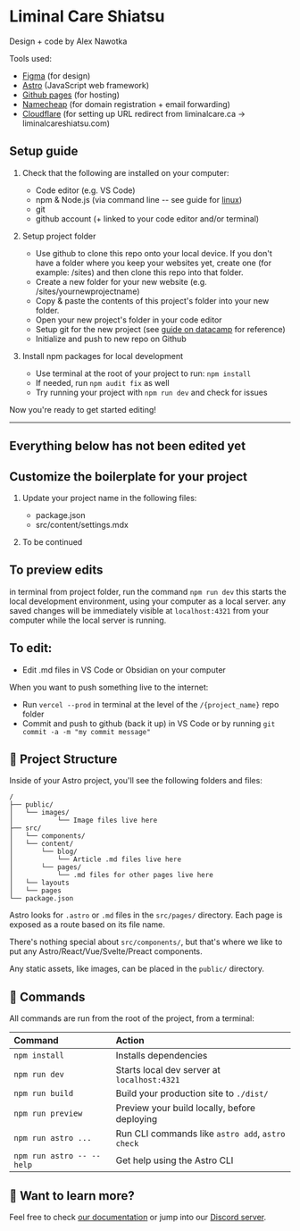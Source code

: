 # Liminal Care Shiatsu

Design + code by Alex Nawotka

Tools used:
- [Figma](https://www.figma.com/) (for design)
- [Astro](https://astro.build/) (JavaScript web framework)
- [Github pages](https://docs.astro.build/en/guides/deploy/github/) (for hosting)
- [Namecheap](https://www.namecheap.com/) (for domain registration + email forwarding)
- [Cloudflare](https://www.cloudflare.com/) (for setting up URL redirect from liminalcare.ca -> liminalcareshiatsu.com)

## Setup guide

1. Check that the following are installed on your computer:
    - Code editor (e.g. VS Code)
    - npm & Node.js (via command line -- see guide for [linux](https://linuxconfig.org/install-npm-on-linux))
    - git
    - github account (+ linked to your code editor and/or terminal)

2. Setup project folder
    - Use github to clone this repo onto your local device. If you don't have a folder where you keep your websites yet, create one (for example: /sites) and then clone this repo into that folder.
    - Create a new folder for your new website (e.g. /sites/yournewprojectname)
    - Copy & paste the contents of this project's folder into your new folder.
    - Open your new project's folder in your code editor
    - Setup git for the new project (see [guide on datacamp](https://www.datacamp.com/tutorial/git-init) for reference)
    - Initialize and push to new repo on Github

3. Install npm packages for local development
    - Use terminal at the root of your project to run: `npm install`
    - If needed, run `npm audit fix` as well
    - Try running your project with `npm run dev` and check for issues

Now you're ready to get started editing!



----
Everything below has not been edited yet
----


## Customize the boilerplate for your project

1. Update your project name in the following files:
    - package.json 
    - src/content/settings.mdx

2. To be continued


## To preview edits
in  terminal from project folder, run the command `npm run dev`
this starts the local development environment, using your computer as a local server. any saved changes will be immediately visible at `localhost:4321` from your computer while the local server is running.


## To edit:

- Edit .md files in VS Code or Obsidian on your computer

When you want to push something live to the internet:
- Run `vercel --prod` in terminal at the level of the `/{project_name}` repo folder
- Commit and push to github (back it up) in VS Code or by running `git commit -a -m "my commit message"`

## 🚀 Project Structure

Inside of your Astro project, you'll see the following folders and files:

```text
/
├── public/
│	└── images/
│   		└── Image files live here
├── src/
│	└── components/
│	└── content/
│   	└── blog/
│   		└── Article .md files live here
│   	└── pages/
│   		└── .md files for other pages live here
│   └── layouts
│   └── pages
└── package.json
```

Astro looks for `.astro` or `.md` files in the `src/pages/` directory. Each page is exposed as a route based on its file name.

There's nothing special about `src/components/`, but that's where we like to put any Astro/React/Vue/Svelte/Preact components.

Any static assets, like images, can be placed in the `public/` directory.

## 🧞 Commands

All commands are run from the root of the project, from a terminal:

| Command                   | Action                                           |
| :------------------------ | :----------------------------------------------- |
| `npm install`             | Installs dependencies                            |
| `npm run dev`             | Starts local dev server at `localhost:4321`      |
| `npm run build`           | Build your production site to `./dist/`          |
| `npm run preview`         | Preview your build locally, before deploying     |
| `npm run astro ...`       | Run CLI commands like `astro add`, `astro check` |
| `npm run astro -- --help` | Get help using the Astro CLI                     |

## 👀 Want to learn more?

Feel free to check [our documentation](https://docs.astro.build) or jump into our [Discord server](https://astro.build/chat).
